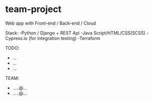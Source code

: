 # team-project
Web app with Front-end / Back-end / Cloud 

Stack: 
  -Python / Django + REST Api
  -Java Script/HTML/CSS(SCSS)
  -Cypress.io (for integration testing) 
  -Terraform
  
TODO:
  - ...
  - ...
  - ...
  
TEAM:
  - .....@...
  - .....@...
